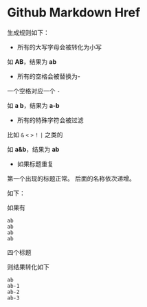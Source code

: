 # Github Markdown Href 

生成规则如下：

- 所有的大写字母会被转化为小写

如 **AB**，结果为 **ab**

- 所有的空格会被替换为-

一个空格对应一个 `-`

如 **a b**，结果为 **a-b**

- 所有的特殊字符会被过滤

比如 `&` `<` `>` `!` `|` 之类的

如 **a&b**，结果为 **ab**

- 如果标题重复

第一个出现的标题正常。
后面的名称依次递增。

如下：

如果有

```
ab
ab
ab
ab
```

四个标题

则结果转化如下

```
ab
ab-1
ab-2
ab-3
```



  